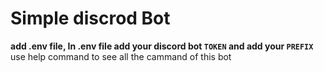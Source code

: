 # Simple discrod Bot
**add .env file, In .env file add your discord bot `TOKEN` and add your `PREFIX`**
use help command to see all the cammand of this bot
